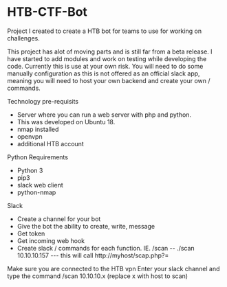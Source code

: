 # HTB-CTF-Bot
Project I created to create a HTB bot for teams to use for working on challenges.

This project has alot of moving parts and is still far from a beta release. I have started to add modules and work on testing while developing the code.  Currently this is use at your own risk. You will need to do some manually configuration as this is not offered as an official slack app, meaning you will need to host your own backend and create your own / commands.

Technology pre-requisits
- Server where you can run a web server with php and python.
- This was developed on Ubuntu 18.
- nmap installed
- openvpn
- additional HTB account

Python Requirements
- Python 3
- pip3
- slack web client
- python-nmap

Slack
- Create a channel for your bot
- Give the bot the ability to create, write, message
- Get token
- Get incoming web hook
- Create slack / commands for each function. IE. /scan 
-- ./scan 10.10.10.157
--- this will call http://myhost/scap.php?=

Make sure you are connected to the HTB vpn
Enter your slack channel and type the command /scan 10.10.10.x (replace x with host to scan)
